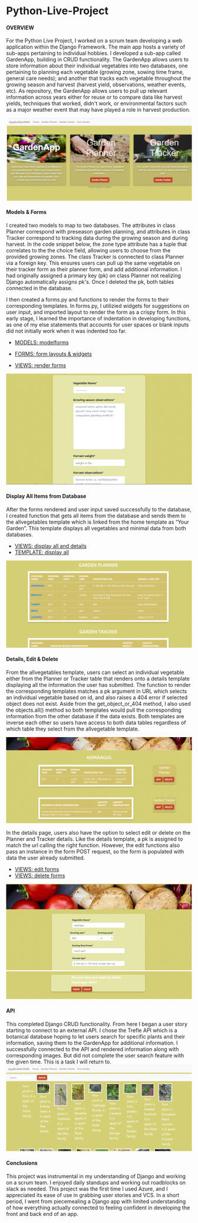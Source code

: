 # Python-Live-Project

#### OVERVIEW
For the Python Live Project, I worked on a scrum team developing a web application within the Django Framework. The main app hosts a variety of sub-apps pertaining to individual hobbies. I developed a sub-app called GardenApp, building in CRUD functionality. The GardenApp allows users to store information about their individual vegetables into two databases, one pertaining to planning each vegetable (growing zone, sowing time frame, general care needs); and another that tracks each vegetable throughout the growing season and harvest (harvest yield, observations, weather events, etc). As repository, the GardenApp allows users to pull up relevant information across years either for reuse or to compare data like harvest yields, techniques that worked, didn't work, or environmental factors such as a major weather event that may have played a role in harvest production.

![](https://github.com/esievaughn/Python-Live-Project/blob/main/GardenApp%20Images/home.png)


#### Models & Forms
I created two models to map to two databases. The attributes in class Planner correspond with preseason garden planning, and attributes in class Tracker correspond to tracking data during the growing season and during harvest. In the code snippet below, the zone type attribute has a tuple that correlates to the the choice field, allowing users to choose from the provided growing zones. The class Tracker is connected to class Planner via a foreign key. This ensures users can pull up the same vegetable on their tracker form as their planner form, and add additional information. I had originally assigned a primary key (pk) on class Planner not realizing Django automatically assigns pk's. Once I deleted the pk, both tables connected in the database.

I then created a forms.py and functions to render the forms to their corresponding templates. In forms.py, I utilizied widgets for suggestions on user input, and imported layout to render the form as a crispy form. In this early stage, I learned the importance of indentation in developing functions, as one of my else statements that accounts for user spaces or blank inputs did not initially work when it was indented too far. 

- [MODELS: modelforms](https://github.com/esievaughn/Python-Live-Project/blob/main/GardenApp%20Code%20Snippets/GardenApp_models.png)

- [FORMS: form layouts & widgets](https://github.com/esievaughn/Python-Live-Project/blob/main/GardenApp%20Code%20Snippets/GardenApp_forms.png)

- [VIEWS: render forms](https://github.com/esievaughn/Python-Live-Project/blob/main/GardenApp%20Code%20Snippets/GardenApp_renderforms.png)

![](https://github.com/esievaughn/Python-Live-Project/blob/main/GardenApp%20Images/form.png)


#### Display All Items from Database

After the forms rendered and user input saved successfully to the database, I created function that gets all items from the database and sends them to the allvegetables template which is linked from the home template as “Your Garden”. This template displays all vegetables and minimal data from both databases.

- [VIEWS: display all and details](https://github.com/esievaughn/Python-Live-Project/blob/main/GardenApp%20Code%20Snippets/GardenApp_displaydetails.png)
- [TEMPLATE: display all](https://github.com/esievaughn/Python-Live-Project/blob/main/GardenApp%20Code%20Snippets/GardenApp_displayalltemplate.png)

![](https://github.com/esievaughn/Python-Live-Project/blob/main/GardenApp%20Images/displayall.png)


#### Details, Edit & Delete
From the allvegetables template, users can select an individual vegetable either from the Planner or Tracker table that renders onto a details template displaying all the information the user has submitted. The function to render the corresponding templates matches a pk argument in URL which selects an individual vegetable based on id, and also raises a 404 error if selected object does not exist. Aside from the get_object_or_404 method, I also used the objects.all() method so both templates would pull the corresponding information from the other database if the data exists. Both templates are inverse each other so users have access to both data tables regardless of which table they select from the allvegetable template.

![](https://github.com/esievaughn/Python-Live-Project/blob/main/GardenApp%20Images/details.png)


In the details page, users also have the option to select edit or delete on the Planner and Tracker details. Like the details template, a pk is assigned to match the url calling the right function. However, the edit functions also pass an instance in the form POST request, so the form is populated with data the user already submitted.

- [VIEWS: edit forms](https://github.com/esievaughn/Python-Live-Project/blob/main/GardenApp%20Code%20Snippets/GardenApp_editforms.png)
- [VIEWS: delete forms](https://github.com/esievaughn/Python-Live-Project/blob/main/GardenApp%20Code%20Snippets/GardenApp_deleteforms.png)

![](https://github.com/esievaughn/Python-Live-Project/blob/main/GardenApp%20Images/edits.png)
![](https://github.com/esievaughn/Python-Live-Project/blob/main/GardenApp%20Images/delete.png)

#### API
This completed Django CRUD functionality. From here I began a user story starting to connect to an external API. I chose the Trefle API which is a botanical database hoping to let users search for specific plants and their information, saving them to the GardenApp for additional information. I successfully connected to the API and rendered information along with corresponding images. But did not complete the user search feature with the given time. This is a task I will return to. 
![](https://github.com/esievaughn/Python-Live-Project/blob/main/GardenApp%20Images/apipng.png)

#### Conclusions
This project was instrumental in my understanding of Django and working on a scrum team. I enjoyed daily standups and working out roadblocks on slack as needed. This project was the first time I used Azure, and I appreciated its ease of use in grabbing user stories and VCS. In a short period, I went from piecemealing a Django app with limited understanding of how everything actually connected to feeling confident in developing the front and back end of an app.
